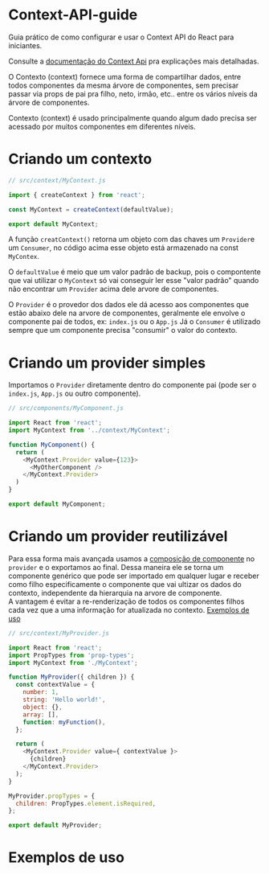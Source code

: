 # Context-API-guide
Guia prático de como configurar e usar o Context API do React para iniciantes.

Consulte a [documentação do Context Api](https://pt-br.reactjs.org/docs/context.html) pra explicações mais detalhadas.

O Contexto (context) fornece uma forma de compartilhar dados, entre todos componentes da mesma árvore de componentes, sem precisar passar via props de pai pra filho, neto, irmão, etc.. entre os vários níveis da árvore de componentes.

Contexto (context) é usado principalmente quando algum dado precisa ser acessado por muitos componentes em diferentes níveis.

# Criando um contexto

```js
// src/context/MyContext.js

import { createContext } from 'react';

const MyContext = createContext(defaultValue);

export default MyContext;
```
A função `creatContext()` retorna um objeto com das chaves um `Provider`e um `Consumer`, no código acima esse objeto está armazenado na const `MyContex`.

O `defaultValue` é meio que um valor padrão de backup, pois o compontente que vai utilizar o `MyContext` só vai conseguir ler esse "valor padrão" quando não encontrar um `Provider` acima dele arvore de componentes.

O `Provider` é o provedor dos dados ele dá acesso aos componentes que estão abaixo dele na arvore de componentes, geralmente ele envolve o componente pai de todos, ex: `index.js` ou o `App.js`
Já o `Consumer` é utilizado sempre que um componente precisa "consumir" o valor do contexto.

# Criando um provider simples

Importamos o `Provider` diretamente dentro do componente pai (pode ser o `index.js`, `App.js` ou outro componente).

```js
// src/components/MyComponent.js

import React from 'react';
import MyContext from '../context/MyContext';

function MyComponent() {
  return (
    <MyContext.Provider value={123}>
      <MyOtherComponent />
    </MyContext.Provider>
  )
}

export default MyComponent;
```

# Criando um provider reutilizável

Para essa forma mais avançada usamos a [composição de componente](https://pt-br.reactjs.org/docs/composition-vs-inheritance.html) no `provider` e o exportamos ao final. Dessa maneira ele se torna um componente genérico que pode ser importado em qualquer lugar e receber como filho especificamente o componente que vai ultizar os dados do contexto, independente da hierarquia na arvore de componente.\
A vantagem é evitar a re-renderização de todos os componentes filhos cada vez que a uma informação for atualizada no contexto. [Exemplos de uso](#exemplos-de-uso)

```js
// src/context/MyProvider.js

import React from 'react';
import PropTypes from 'prop-types';
import MyContext from './MyContext';

function MyProvider({ children }) {
  const contextValue = {
    number: 1,
    string: 'Hello world!',
    object: {},
    array: [],
    function: myFunction(),
  };

  return (
    <MyContext.Provider value={ contextValue }>
      {children}
    </MyContext.Provider>
  );
}

MyProvider.propTypes = {
  children: PropTypes.element.isRequired,
};

export default MyProvider;
```
# Exemplos de uso
